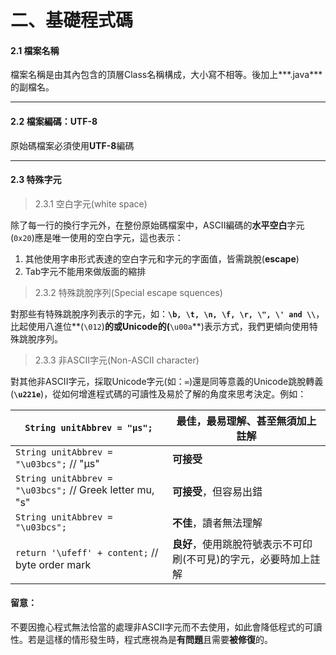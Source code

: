 # 二、基礎程式碼




#### **2.1 檔案名稱**

檔案名稱是由其內包含的頂層Class名稱構成，大小寫不相等。後加上***.java***的副檔名。



---
#### **2.2 檔案編碼：UTF-8**
原始碼檔案必須使用**UTF-8**編碼



---
#### **2.3 特殊字元**
>2.3.1  空白字元(white space)

除了每一行的換行字元外，在整份原始碼檔案中，ASCII編碼的**水平空白**字元(```0x20```)應是唯一使用的空白字元，這也表示：
1. 其他使用字串形式表達的空白字元和字元的字面值，皆需跳脫(**escape**)
1. Tab字元不能用來做版面的縮排


>2.3.2 特殊跳脫序列(Special escape squences)

對那些有特殊跳脫序列表示的字元，如：**```\b, \t, \n, \f, \r, \", \' and \\```**，比起使用八進位**(```\012```)**的或Unicode的(**```\u00a```**)表示方式，我們更傾向使用特殊跳脫序列。


>2.3.3 非ASCII字元(Non-ASCII character)

對其他非ASCII字元，採取Unicode字元(如：```∞```)還是同等意義的Unicode跳脫轉義(**```\u221e```**)，從如何增進程式碼的可讀性及易於了解的角度來思考決定。例如：

|```String unitAbbrev = "μs";```|**最佳**，最易理解、甚至無須加上註解|
| -- | -- |
| ```String unitAbbrev = "\u03bcs";``` // "μs" | **可接受** |
| ```String unitAbbrev = "\u03bcs";``` // Greek letter mu, "s" | **可接受**，但容易出錯 |
| ```String unitAbbrev = "\u03bcs";``` | **不佳**，讀者無法理解 |
| ```return '\ufeff' + content;``` // byte order mark | **良好**，使用跳脫符號表示不可印刷(不可見)的字元，必要時加上註解 |

#### **留意**：
不要因擔心程式無法恰當的處理非ASCII字元而不去使用，如此會降低程式的可讀性。若是這樣的情形發生時，程式應視為是**有問題**且需要**被修復**的。

